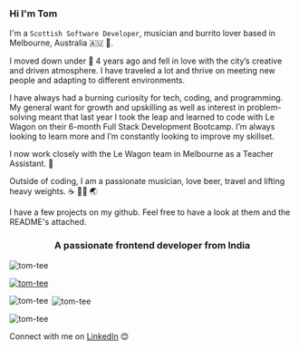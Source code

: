 ### Hi I'm Tom

I'm a `Scottish Software Developer`, musician and burrito lover based in Melbourne, Australia 🇦🇺 🏴󠁧󠁢󠁳󠁣󠁴󠁿. 

I moved down under 🦘 4 years ago and fell in love with the city’s creative and driven atmosphere. I have traveled a lot and thrive on meeting new people and adapting to different environments.

I have always had a burning curiosity for tech, coding, and programming. My general want for growth and upskilling as well as interest in problem-solving meant that last year I took the leap and learned to code with Le Wagon on their 6-month Full Stack Development Bootcamp. I’m always looking to learn more and I’m constantly looking to improve my skillset.

I now work closely with the Le Wagon team in Melbourne as a Teacher Assistant. 🚀

Outside of coding, I am a passionate musician, love beer, travel and lifting heavy weights. ☕️ 🏋️‍♂️ 🌏

I have a few projects on my github. Feel free to have a look at them and the README's attached. 

<h3 align="center">A passionate frontend developer from India</h3>

<p align="left"> <img src="https://komarev.com/ghpvc/?username=tom-tee&label=Profile%20views&color=0e75b6&style=flat" alt="tom-tee" /> </p>

<p align="left"> <a href="https://github.com/ryo-ma/github-profile-trophy"><img src="https://github-profile-trophy.vercel.app/?username=tom-tee" alt="tom-tee" /></a> </p>


<p><img align="left" src="https://github-readme-stats.vercel.app/api/top-langs?username=tom-tee&show_icons=true&locale=en&layout=compact" alt="tom-tee" /></p>

<p>&nbsp;<img align="center" src="https://github-readme-stats.vercel.app/api?username=tom-tee&show_icons=true&locale=en" alt="tom-tee" /></p>

<p><img align="center" src="https://github-readme-streak-stats.herokuapp.com/?user=tom-tee&" alt="tom-tee" /></p>

Connect with me on [LinkedIn](https://www.linkedin.com/in/thomas-temple/) 😊


